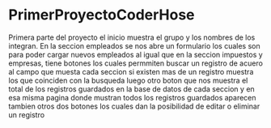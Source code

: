 # PrimerProyectoCoderHose
Primera parte del proyecto el inicio muestra el grupo y los nombres de los integran.
En la seccion empleados se nos abre un formulario los cuales son para poder cargar nuevos empleados al igual que en la seccion impuestos y empresas,
tiene botones los cuales permmiten buscar un registro de acuero al campo que muesta cada seccion si existen mas de un registro muestra los que coinciden con la busqueda luego otro boton que nos muestra el total de los registros guardados en la base de datos de cada seccion y en esa misma pagina donde mustran todos los registros guardados aparecen tambien otros dos botones los cuales dan la posibilidad de editar o eliminar un registro
